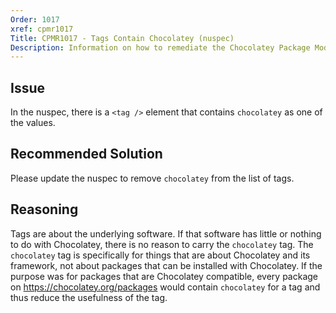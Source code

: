 ```yaml
---
Order: 1017
xref: cpmr1017
Title: CPMR1017 - Tags Contain Chocolatey (nuspec)
Description: Information on how to remediate the Chocolatey Package Moderation Rule 1017
---
```


## Issue

In the nuspec, there is a `<tag />` element that contains `chocolatey` as one of the values.

## Recommended Solution

Please update the nuspec to remove `chocolatey` from the list of tags.

## Reasoning

Tags are about the underlying software. If that software has little or nothing to do with Chocolatey, there is no reason to carry the `chocolatey` tag. The `chocolatey` tag is specifically for things that are about Chocolatey and its framework, not about packages that can be installed with Chocolatey. If the purpose was for packages that are Chocolatey compatible, every package on https://chocolatey.org/packages would contain `chocolatey` for a tag and thus reduce the usefulness of the tag.